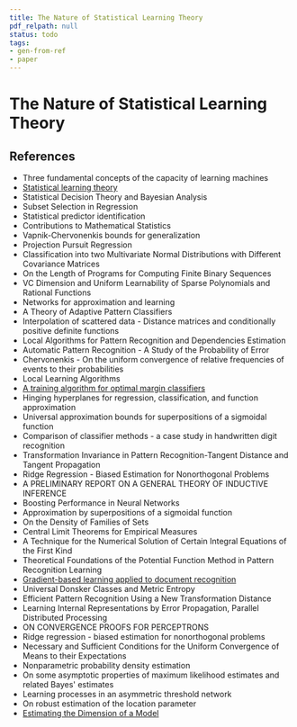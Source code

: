 ```yaml
---
title: The Nature of Statistical Learning Theory
pdf_relpath: null
status: todo
tags:
- gen-from-ref
- paper
---
```


# The Nature of Statistical Learning Theory

## References

- Three fundamental concepts of the capacity of learning machines
- [Statistical learning theory](./statistical-learning-theory.md)
- Statistical Decision Theory and Bayesian Analysis
- Subset Selection in Regression
- Statistical predictor identification
- Contributions to Mathematical Statistics
- Vapnik-Chervonenkis bounds for generalization
- Projection Pursuit Regression
- Classification into two Multivariate Normal Distributions with Different Covariance Matrices
- On the Length of Programs for Computing Finite Binary Sequences
- VC Dimension and Uniform Learnability of Sparse Polynomials and Rational Functions
- Networks for approximation and learning
- A Theory of Adaptive Pattern Classifiers
- Interpolation of scattered data - Distance matrices and conditionally positive definite functions
- Local Algorithms for Pattern Recognition and Dependencies Estimation
- Automatic Pattern Recognition - A Study of the Probability of Error
- Chervonenkis - On the uniform convergence of relative frequencies of events to their probabilities
- Local Learning Algorithms
- [A training algorithm for optimal margin classifiers](./a-training-algorithm-for-optimal-margin-classifiers.md)
- Hinging hyperplanes for regression, classification, and function approximation
- Universal approximation bounds for superpositions of a sigmoidal function
- Comparison of classifier methods - a case study in handwritten digit recognition
- Transformation Invariance in Pattern Recognition-Tangent Distance and Tangent Propagation
- Ridge Regression - Biased Estimation for Nonorthogonal Problems
- A PRELIMINARY REPORT ON A GENERAL THEORY OF INDUCTIVE INFERENCE
- Boosting Performance in Neural Networks
- Approximation by superpositions of a sigmoidal function
- On the Density of Families of Sets
- Central Limit Theorems for Empirical Measures
- A Technique for the Numerical Solution of Certain Integral Equations of the First Kind
- Theoretical Foundations of the Potential Function Method in Pattern Recognition Learning
- [Gradient-based learning applied to document recognition](./gradient-based-learning-applied-to-document-recognition.md)
- Universal Donsker Classes and Metric Entropy
- Efficient Pattern Recognition Using a New Transformation Distance
- Learning Internal Representations by Error Propagation, Parallel Distributed Processing
- ON CONVERGENCE PROOFS FOR PERCEPTRONS
- Ridge regression - biased estimation for nonorthogonal problems
- Necessary and Sufficient Conditions for the Uniform Convergence of Means to their Expectations
- Nonparametric probability density estimation
- On some asymptotic properties of maximum likelihood estimates and related Bayes' estimates
- Learning processes in an asymmetric threshold network
- On robust estimation of the location parameter
- [Estimating the Dimension of a Model](./estimating-the-dimension-of-a-model.md)
